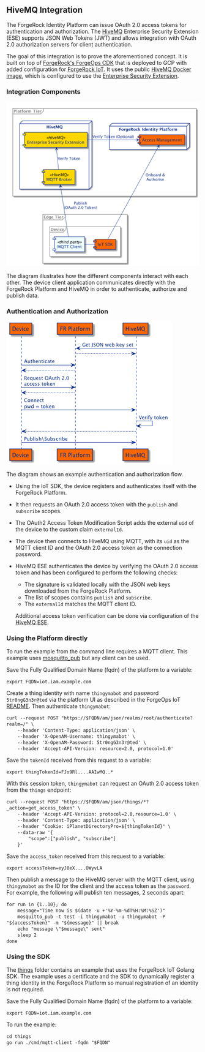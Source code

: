 ## HiveMQ Integration

The ForgeRock Identity Platform can issue OAuth 2.0 access tokens for authentication and authorization. The
[HiveMQ](https://www.hivemq.com/) Enterprise Security Extension (ESE) supports JSON Web Tokens (JWT) and allows
integration with OAuth 2.0 authorization servers for client authentication.

The goal of this integration is to prove the aforementioned concept. It is built on top of
[ForgeRock's ForgeOps CDK](https://backstage.forgerock.com/docs/forgeops/7.3/index.html) that is deployed to GCP
with added configuration for [ForgeRock IoT](https://backstage.forgerock.com/docs/iot/7.2). It uses the public
[HiveMQ Docker image](https://www.hivemq.com/docs/hivemq/4.4/user-guide/docker.html), which is configured to use the
[Enterprise Security Extension](https://www.hivemq.com/docs/ese/4.4/enterprise-security-extension/ese-getting-started.html).

### Integration Components

![Components](docs/hivemq-integration.png)

The diagram illustrates how the different components interact with each other. The device client application
communicates directly with the ForgeRock Platform and HiveMQ in order to authenticate, authorize and publish data.

### Authentication and Authorization

![AuthX](docs/hivemq-oauth2-authx.png)

The diagram shows an example authentication and authorization flow.
 - Using the IoT SDK, the device registers and authenticates itself with the ForgeRock Platform.
 - It then requests an OAuth 2.0 access token with the `publish` and `subscribe` scopes.
 - The OAuth2 Access Token Modification Script adds the external `uid` of the device to the custom claim `externalId`.
 - The device then connects to HiveMQ using MQTT, with its `uid` as the MQTT client ID and the OAuth 2.0 access token as the connection password.
 - HiveMQ ESE authenticates the device by verifying the OAuth 2.0 access token and has been configured to perform the following checks:
    - The signature is validated locally with the JSON web keys downloaded from the ForgeRock Platform.
    - The list of scopes contains `publish` and `subscribe`.
    - The `externalId` matches the MQTT client ID.

   Additional access token verification can be done via configuration of the
   [HiveMQ ESE](https://www.hivemq.com/docs/ese/4.4/enterprise-security-extension/ese.html#jwt).

### Using the Platform directly

To run the example from the command line requires a MQTT client.
This example uses [mosquitto_pub](https://mosquitto.org/man/mosquitto_pub-1.html) but any client can be used.

Save the Fully Qualified Domain Name (fqdn) of the platform to a variable:
```
export FQDN=iot.iam.example.com
```

Create a thing identity with name `thingymabot` and password `5tr0ngG3n3r@ted` via the platform UI as described in the ForgeOps IoT
[README](../../../deployments/forgeops/README.md#using-the-platform-for-things). Then authenticate `thingymabot`:
```
curl --request POST "https://$FQDN/am/json/realms/root/authenticate?realm=/" \
    --header 'Content-Type: application/json' \
    --header 'X-OpenAM-Username: thingymabot' \
    --header 'X-OpenAM-Password: 5tr0ngG3n3r@ted' \
    --header 'Accept-API-Version: resource=2.0, protocol=1.0'
```

Save the `tokenId` received from this request to a variable:
```
export thingTokenId=FJo9Rl....AAIwMQ..*
```

With this session token, `thingymabot` can request an OAuth 2.0 access token from the `things` endpoint:
```
curl --request POST "https://$FQDN/am/json/things/*?_action=get_access_token" \
    --header 'Accept-API-Version: protocol=2.0,resource=1.0' \
    --header 'Content-Type: application/json' \
    --header "Cookie: iPlanetDirectoryPro=${thingTokenId}" \
    --data-raw '{
        "scope":["publish", "subscribe"]
    }'
```

Save the `access_token` received from this request to a variable:
```
export accessToken=eyJ0eX....OWyvLA
```

Then publish a message to the HiveMQ server with the MQTT client, using `thingymabot` as the ID for the client and the access token as the `password`.
For example, the following will publish ten messages, 2 seconds apart:
```
for run in {1..10}; do
    message="Time now is $(date -u +'%Y-%m-%dT%H:%M:%SZ')"
    mosquitto_pub -t test -i thingymabot -u thingymabot -P "${accessToken}" -m "${message}" || break
    echo "message \"$message\" sent"
    sleep 2
done
```

### Using the SDK

The [things](things) folder contains an example that uses the ForgeRock IoT Golang SDK.
The example uses a certificate and the SDK to dynamically register a thing identity in the ForgeRock Platform so manual registration of an identity is not required.

Save the Fully Qualified Domain Name (fqdn) of the platform to a variable:
```
export FQDN=iot.iam.example.com
```

To run the example:
```
cd things
go run ./cmd/mqtt-client -fqdn "$FQDN"
```
